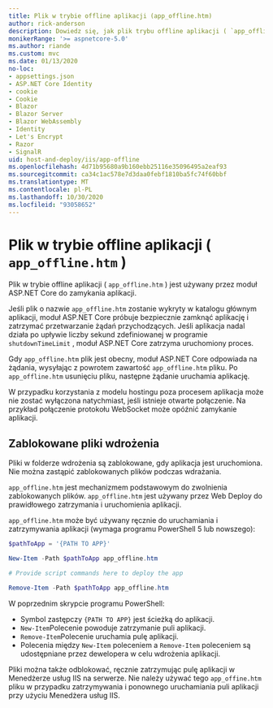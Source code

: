 ```yaml
---
title: Plik w trybie offline aplikacji (app_offline.htm)
author: rick-anderson
description: Dowiedz się, jak plik trybu offline aplikacji ( `app_offline.htm` ) działa z modułem ASP.NET Core.
monikerRange: '>= aspnetcore-5.0'
ms.author: riande
ms.custom: mvc
ms.date: 01/13/2020
no-loc:
- appsettings.json
- ASP.NET Core Identity
- cookie
- Cookie
- Blazor
- Blazor Server
- Blazor WebAssembly
- Identity
- Let's Encrypt
- Razor
- SignalR
uid: host-and-deploy/iis/app-offline
ms.openlocfilehash: 4d71b95680a9b160ebb25116e35096495a2eaf93
ms.sourcegitcommit: ca34c1ac578e7d3daa0febf1810ba5fc74f60bbf
ms.translationtype: MT
ms.contentlocale: pl-PL
ms.lasthandoff: 10/30/2020
ms.locfileid: "93058652"
---
```

# <a name="app-offline-file-app_offlinehtm"></a>Plik w trybie offline aplikacji ( `app_offline.htm` )

Plik w trybie offline aplikacji ( `app_offline.htm` ) jest używany przez moduł ASP.NET Core do zamykania aplikacji.

Jeśli plik o nazwie `app_offline.htm` zostanie wykryty w katalogu głównym aplikacji, moduł ASP.NET Core próbuje bezpiecznie zamknąć aplikację i zatrzymać przetwarzanie żądań przychodzących. Jeśli aplikacja nadal działa po upływie liczby sekund zdefiniowanej w programie `shutdownTimeLimit` , moduł ASP.NET Core zatrzyma uruchomiony proces.

Gdy `app_offline.htm` plik jest obecny, moduł ASP.NET Core odpowiada na żądania, wysyłając z powrotem zawartość `app_offline.htm` pliku. Po `app_offline.htm` usunięciu pliku, następne żądanie uruchamia aplikację.

W przypadku korzystania z modelu hostingu poza procesem aplikacja może nie zostać wyłączona natychmiast, jeśli istnieje otwarte połączenie. Na przykład połączenie protokołu WebSocket może opóźnić zamykanie aplikacji.

## <a name="locked-deployment-files"></a>Zablokowane pliki wdrożenia

Pliki w folderze wdrożenia są zablokowane, gdy aplikacja jest uruchomiona. Nie można zastąpić zablokowanych plików podczas wdrażania.

`app_offline.htm` jest mechanizmem podstawowym do zwolnienia zablokowanych plików. `app_offline.htm` jest używany przez Web Deploy do prawidłowego zatrzymania i uruchomienia aplikacji.

`app_offline.htm` może być używany ręcznie do uruchamiania i zatrzymywania aplikacji (wymaga programu PowerShell 5 lub nowszego):

```powershell
$pathToApp = '{PATH TO APP}'

New-Item -Path $pathToApp app_offline.htm

# Provide script commands here to deploy the app

Remove-Item -Path $pathToApp app_offline.htm
```

W poprzednim skrypcie programu PowerShell:

* Symbol zastępczy `{PATH TO APP}` jest ścieżką do aplikacji.
* `New-Item`Polecenie powoduje zatrzymanie puli aplikacji.
* `Remove-Item`Polecenie uruchamia pulę aplikacji.
* Polecenia między `New-Item` poleceniem a `Remove-Item` poleceniem są udostępniane przez dewelopera w celu wdrożenia aplikacji.

Pliki można także odblokować, ręcznie zatrzymując pulę aplikacji w Menedżerze usług IIS na serwerze. Nie należy używać tego `app_offine.htm` pliku w przypadku zatrzymywania i ponownego uruchamiania puli aplikacji przy użyciu Menedżera usług IIS.
